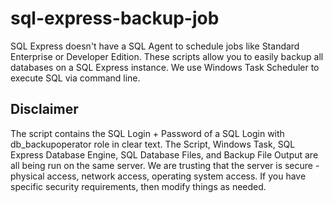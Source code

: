 # sql-express-backup-job

SQL Express doesn't have a SQL Agent to schedule jobs like Standard Enterprise or Developer Edition.  These scripts allow you to easily backup all databases on a SQL Express instance.  We use Windows Task Scheduler to execute SQL via command line.

## Disclaimer

The script contains the SQL Login + Password of a SQL Login with db_backupoperator role in clear text.  The Script, Windows Task, SQL Express Database Engine, SQL Database Files, and Backup File Output are all being run on the same server.  We are trusting that the server  is secure - physical access, network access, operating system access.  If you have specific security requirements, then modify things as needed.

